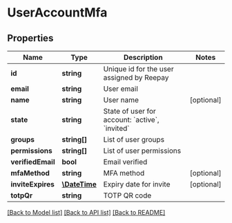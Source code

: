# UserAccountMfa

## Properties
Name | Type | Description | Notes
------------ | ------------- | ------------- | -------------
**id** | **string** | Unique id for the user assigned by Reepay | 
**email** | **string** | User email | 
**name** | **string** | User name | [optional] 
**state** | **string** | State of user for account: &#x60;active&#x60;, &#x60;invited&#x60; | 
**groups** | **string[]** | List of user groups | 
**permissions** | **string[]** | List of user permissions | 
**verifiedEmail** | **bool** | Email verified | 
**mfaMethod** | **string** | MFA method | [optional] 
**inviteExpires** | [**\DateTime**](\DateTime.md) | Expiry date for invite | [optional] 
**totpQr** | **string** | TOTP QR code | 

[[Back to Model list]](../../README.md#documentation-for-models) [[Back to API list]](../../README.md#documentation-for-api-endpoints) [[Back to README]](../../README.md)

